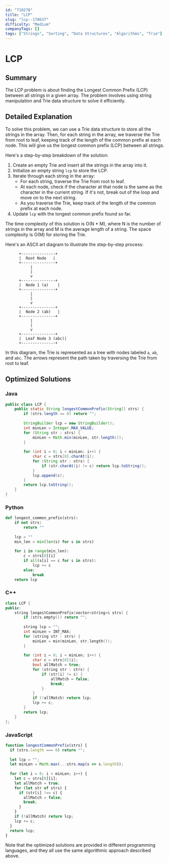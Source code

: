 ```yaml
---
id: "710278"
title: "LCP"
slug: "lcp--170637"
difficulty: "Medium"
companyTags: []
tags: ["Strings", "Sorting", "Data Structures", "Algorithms", "Trie"]
---
```


**LCP**
=====================================



## Summary
The LCP problem is about finding the Longest Common Prefix (LCP) between all strings in a given array. The problem involves using string manipulation and Trie data structure to solve it efficiently.

## Detailed Explanation
To solve this problem, we can use a Trie data structure to store all the strings in the array. Then, for each string in the array, we traverse the Trie from root to leaf, keeping track of the length of the common prefix at each node. This will give us the longest common prefix (LCP) between all strings.

Here's a step-by-step breakdown of the solution:

1. Create an empty Trie and insert all the strings in the array into it.
2. Initialize an empty string `lcp` to store the LCP.
3. Iterate through each string in the array:
	* For each string, traverse the Trie from root to leaf.
	* At each node, check if the character at that node is the same as the character in the current string. If it's not, break out of the loop and move on to the next string.
	* As you traverse the Trie, keep track of the length of the common prefix at each node.
4. Update `lcp` with the longest common prefix found so far.

The time complexity of this solution is O(N \* M), where N is the number of strings in the array and M is the average length of a string. The space complexity is O(M) for storing the Trie.

Here's an ASCII art diagram to illustrate the step-by-step process:

```
      +---------------+
      |  Root Node   |
      +---------------+
           |
           |
           v
      +---------------+
      |  Node 1 (a)    |
      +---------------+
           |
           |
           v
      +---------------+
      |  Node 2 (ab)   |
      +---------------+
           |
           |
           v
      +---------------+
      |  Leaf Node 3 (abc)|
      +---------------+
```

In this diagram, the Trie is represented as a tree with nodes labeled `a`, `ab`, and `abc`. The arrows represent the path taken by traversing the Trie from root to leaf.

## Optimized Solutions

### Java
```java
public class LCP {
    public static String longestCommonPrefix(String[] strs) {
        if (strs.length == 0) return "";
        
        StringBuilder lcp = new StringBuilder();
        int minLen = Integer.MAX_VALUE;
        for (String str : strs) {
            minLen = Math.min(minLen, str.length());
        }
        
        for (int i = 0; i < minLen; i++) {
            char c = strs[0].charAt(i);
            for (String str : strs) {
                if (str.charAt(i) != c) return lcp.toString();
            }
            lcp.append(c);
        }
        return lcp.toString();
    }
}
```

### Python
```python
def longest_common_prefix(strs):
    if not strs:
        return ""
    
    lcp = ""
    min_len = min(len(s) for s in strs)
    
    for i in range(min_len):
        c = strs[0][i]
        if all(s[i] == c for s in strs):
            lcp += c
        else:
            break
    return lcp
```

### C++
```cpp
class LCP {
public:
    string longestCommonPrefix(vector<string>& strs) {
        if (strs.empty()) return "";
        
        string lcp = "";
        int minLen = INT_MAX;
        for (string str : strs) {
            minLen = min(minLen, str.length());
        }
        
        for (int i = 0; i < minLen; i++) {
            char c = strs[0][i];
            bool allMatch = true;
            for (string str : strs) {
                if (str[i] != c) {
                    allMatch = false;
                    break;
                }
            }
            if (!allMatch) return lcp;
            lcp += c;
        }
        return lcp;
    }
};
```

### JavaScript
```javascript
function longestCommonPrefix(strs) {
  if (strs.length === 0) return "";
  
  let lcp = "";
  let minLen = Math.max(...strs.map(s => s.length));
  
  for (let i = 0; i < minLen; i++) {
    let c = strs[0][i];
    let allMatch = true;
    for (let str of strs) {
      if (str[i] !== c) {
        allMatch = false;
        break;
      }
    }
    if (!allMatch) return lcp;
    lcp += c;
  }
  return lcp;
}
```

Note that the optimized solutions are provided in different programming languages, and they all use the same algorithmic approach described above.